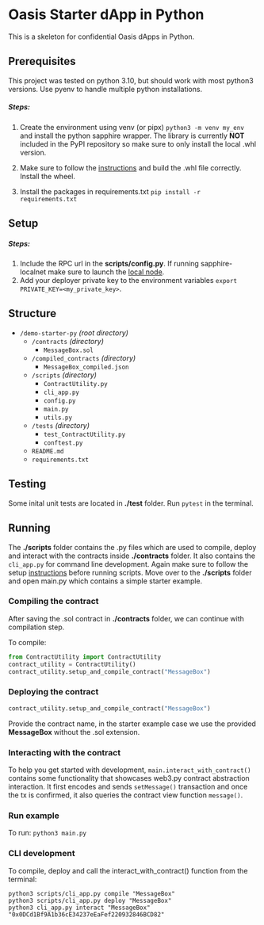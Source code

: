 # Oasis Starter dApp in Python

This is a skeleton for confidential Oasis dApps in Python.

## Prerequisites

This project was tested on python 3.10, but should work with most python3 versions. 
Use pyenv to handle multiple python installations.

##### Steps:

1. Create the environment using venv (or pipx) ```python3 -m venv my_env``` and install the python sapphire wrapper. The library is currently **NOT** included in the PyPI repository so make sure to only install the local .whl version.

2. Make sure to follow the [instructions](https://github.com/oasisprotocol/sapphire-paratime/tree/main/clients/py "Py client wrapper") and build the .whl file correctly. Install the wheel.

3. Install the packages in requirements.txt ```pip install -r requirements.txt```

## Setup

##### Steps:

1. Include the RPC url in the **scripts/config.py**. If running sapphire-localnet make sure to launch the [local node](https://github.com/oasisprotocol/oasis-web3-gateway/tree/main/docker).
2. Add your deployer private key to the environment variables ```export PRIVATE_KEY=<my_private_key>```.

## Structure

- `/demo-starter-py`  _(root directory)_
    - `/contracts`  _(directory)_
        - `MessageBox.sol`
    - `/compiled_contracts`  _(directory)_
        - `MessageBox_compiled.json`
    - `/scripts`  _(directory)_
        - `ContractUtility.py`
        - `cli_app.py`
        - `config.py`
        - `main.py`
        - `utils.py`
    - `/tests`  _(directory)_
        - `test_ContractUtility.py`
        - `conftest.py`
    - `README.md`
    - `requirements.txt`


## Testing

Some inital unit tests are located in **./test** folder. Run ```pytest``` in the terminal. 

## Running

The **./scripts** folder contains the .py files which are used to compile, deploy and interact with the contracts inside **./contracts** folder.
It also contains the ```cli_app.py``` for command line development. Again make sure to follow the setup [instructions](#Setup) before running scripts.
Move over to the **./scripts** folder and open main.py which contains a simple starter example.

### Compiling the contract

After saving the .sol contract in **./contracts** folder, we can continue with compilation step. 

To compile:
```python
from ContractUtility import ContractUtility
contract_utility = ContractUtility()
contract_utility.setup_and_compile_contract("MessageBox")
```

### Deploying the contract

```python
contract_utility.setup_and_compile_contract("MessageBox")
```
Provide the contract name, in the starter example case we use the provided **MessageBox** without the .sol extension.

### Interacting with the contract

To help you get started with development,  ```main.interact_with_contract()``` contains some functionality that showcases web3.py contract abstraction interaction.
It first encodes and sends ```setMessage()``` transaction and once the tx is confirmed, it also queries the contract view function ```message()```.   

### Run example
To run: ```python3 main.py```

### CLI development
To compile, deploy and call the interact_with_contract() function from the terminal:
```shell
python3 scripts/cli_app.py compile "MessageBox"
python3 scripts/cli_app.py deploy "MessageBox"
python3 cli_app.py interact "MessageBox" "0x0DCd1Bf9A1b36cE34237eEaFef220932846BCD82"
```

